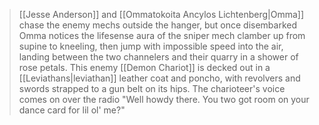 > [[Jesse Anderson]] and [[Ommatokoita Ancylos Lichtenberg|Omma]] chase the enemy mechs outside the hanger, but once disembarked Omma notices the lifesense aura of the sniper mech clamber up from supine to kneeling, then jump with impossible speed into the air, landing between the two channelers and their quarry in a shower of rose petals. This enemy [[Demon Chariot]] is decked out in a [[Leviathans|leviathan]] leather coat and poncho, with revolvers and swords strapped to a gun belt on its hips.  The charioteer's voice comes on over the radio "Well howdy there. You two got room on your dance card for lil ol' me?"

